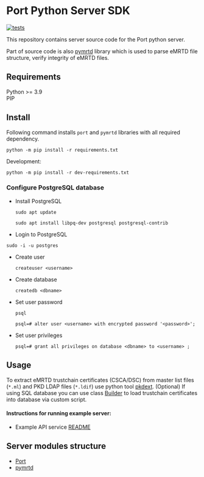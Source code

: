# Port Python Server SDK
[![tests](https://github.com/ZeroPass/port-py-server/actions/workflows/tests.yml/badge.svg?branch=master)](https://github.com/ZeroPass/port-py-server/actions/workflows/tests.yml)

This repository contains server source code for the Port python server.

Part of source code is also [pymrtd](https://github.com/ZeroPass/port-py-server/tree/master/src/pymrtd) library which is used to parse eMRTD file structure, verify integrity of eMRTD files.

## Requirements
Python >= 3.9  
PIP

## Install
Following command installs `port` and `pymrtd` libraries with all required dependency.
```
python -m pip install -r requirements.txt
```

Development:  
```
python -m pip install -r dev-requirements.txt
```
### Configure PostgreSQL database

* Install PostgreSQL

    ```sudo apt update```

    ```sudo apt install libpq-dev postgresql postgresql-contrib```

* Login to PostgreSQL

```sudo -i -u postgres```

* Create user

  ```createuser <username>```

* Create database

  ```createdb <dbname>```

* Set user password

  ```psql```

  ```psql=# alter user <username> with encrypted password '<password>';```

* Set user privileges

  ```psql=# grant all privileges on database <dbname> to <username> ;```

## Usage
To extract eMRTD trustchain certificates (CSCA/DSC) from master list files (`*.ml`) and PKD LDAP files (`*.ldif`) use python tool [pkdext](https://github.com/ZeroPass/PassID-documntation-and-tools/tree/master/tools/pkdext).
(Optional) If using SQL database you can use class [Builder](https://github.com/ZeroPass/port-py-server/blob/a87cb5cc55c160a9ca80583ecb6099d7a6e57660/src/management/builder.py#L54) to load trustchain certificates into database via custom script.

#### Instructions for running example server:
* Example API service [README](examples/apiserver/README.md)

## Server modules structure
* [Port](src/port)
* [pymrtd](src/pymrtd)
